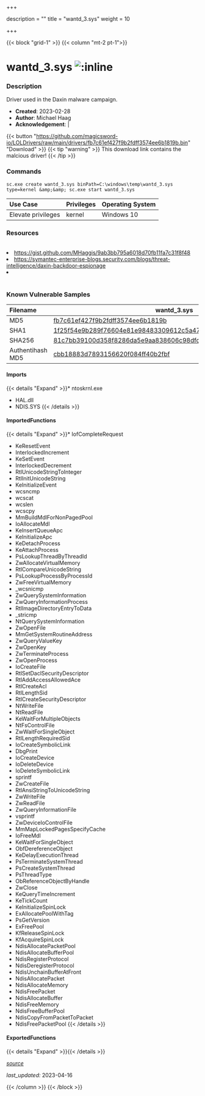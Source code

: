+++

description = ""
title = "wantd_3.sys"
weight = 10

+++


{{< block "grid-1" >}}
{{< column "mt-2 pt-1">}}


# wantd_3.sys ![:inline](/images/twitter_verified.png) 


### Description

Driver used in the Daxin malware campaign.

- **Created**: 2023-02-28
- **Author**: Michael Haag
- **Acknowledgement**:  | [](https://twitter.com/)

{{< button "https://github.com/magicsword-io/LOLDrivers/raw/main/drivers/fb7c61ef427f9b2fdff3574ee6b1819b.bin" "Download" >}}
{{< tip "warning" >}}
This download link contains the malcious driver!
{{< /tip >}}

### Commands

```
sc.exe create wantd_3.sys binPath=C:\windows\temp\wantd_3.sys type=kernel &amp;&amp; sc.exe start wantd_3.sys
```

| Use Case | Privileges | Operating System | 
|:---- | ---- | ---- |
| Elevate privileges | kernel | Windows 10 |

### Resources
<br>
<li><a href="https://gist.github.com/MHaggis/9ab3bb795a6018d70fb11fa7c31f8f48">https://gist.github.com/MHaggis/9ab3bb795a6018d70fb11fa7c31f8f48</a></li>
<li><a href="https://symantec-enterprise-blogs.security.com/blogs/threat-intelligence/daxin-backdoor-espionage">https://symantec-enterprise-blogs.security.com/blogs/threat-intelligence/daxin-backdoor-espionage</a></li>
<li><a href=""></a></li>
<br>

### Known Vulnerable Samples

| Filename | wantd_3.sys |
|:---- | ---- | 
| MD5 | <a href="https://www.virustotal.com/gui/file/fb7c61ef427f9b2fdff3574ee6b1819b">fb7c61ef427f9b2fdff3574ee6b1819b</a> |
| SHA1 | <a href="https://www.virustotal.com/gui/file/1f25f54e9b289f76604e81e98483309612c5a471">1f25f54e9b289f76604e81e98483309612c5a471</a> |
| SHA256 | <a href="https://www.virustotal.com/gui/file/81c7bb39100d358f8286da5e9aa838606c98dfcc263e9a82ed91cd438cb130d1">81c7bb39100d358f8286da5e9aa838606c98dfcc263e9a82ed91cd438cb130d1</a> |
| Authentihash MD5 | <a href="https://www.virustotal.com/gui/search/authentihash%253Acbb18883d7893156620f084ff40b2fbf">cbb18883d7893156620f084ff40b2fbf</a> || Authentihash SHA1 | <a href="https://www.virustotal.com/gui/search/authentihash%253Adf59532dbae676b3fb2653a1bbd9cd5f1cd3ba78">df59532dbae676b3fb2653a1bbd9cd5f1cd3ba78</a> || Authentihash SHA256 | <a href="https://www.virustotal.com/gui/search/authentihash%253Aa1ee0b8a7974f3d11c10241027c0e7171c798a28589aae9ff8c5a86228642af7">a1ee0b8a7974f3d11c10241027c0e7171c798a28589aae9ff8c5a86228642af7</a> || Publisher | n/a || Signature | U, n, s, i, g, n, e, d   || Date | 7:52 AM 4/30/2014 || Company | Microsoft Corporation || Description | WAN Transport Driver || Product | Microsoft Windows Operating System || OriginalFilename | wantd.sys |
#### Imports
{{< details "Expand" >}}* ntoskrnl.exe
* HAL.dll
* NDIS.SYS
{{< /details >}}
#### ImportedFunctions
{{< details "Expand" >}}* IofCompleteRequest
* KeResetEvent
* InterlockedIncrement
* KeSetEvent
* InterlockedDecrement
* RtlUnicodeStringToInteger
* RtlInitUnicodeString
* KeInitializeEvent
* wcsncmp
* wcscat
* wcslen
* wcscpy
* MmBuildMdlForNonPagedPool
* IoAllocateMdl
* KeInsertQueueApc
* KeInitializeApc
* KeDetachProcess
* KeAttachProcess
* PsLookupThreadByThreadId
* ZwAllocateVirtualMemory
* RtlCompareUnicodeString
* PsLookupProcessByProcessId
* ZwFreeVirtualMemory
* _wcsnicmp
* ZwQuerySystemInformation
* ZwQueryInformationProcess
* RtlImageDirectoryEntryToData
* _stricmp
* NtQuerySystemInformation
* ZwOpenFile
* MmGetSystemRoutineAddress
* ZwQueryValueKey
* ZwOpenKey
* ZwTerminateProcess
* ZwOpenProcess
* IoCreateFile
* RtlSetDaclSecurityDescriptor
* RtlAddAccessAllowedAce
* RtlCreateAcl
* RtlLengthSid
* RtlCreateSecurityDescriptor
* NtWriteFile
* NtReadFile
* KeWaitForMultipleObjects
* NtFsControlFile
* ZwWaitForSingleObject
* RtlLengthRequiredSid
* IoCreateSymbolicLink
* DbgPrint
* IoCreateDevice
* IoDeleteDevice
* IoDeleteSymbolicLink
* sprintf
* ZwCreateFile
* RtlAnsiStringToUnicodeString
* ZwWriteFile
* ZwReadFile
* ZwQueryInformationFile
* vsprintf
* ZwDeviceIoControlFile
* MmMapLockedPagesSpecifyCache
* IoFreeMdl
* KeWaitForSingleObject
* ObfDereferenceObject
* KeDelayExecutionThread
* PsTerminateSystemThread
* PsCreateSystemThread
* PsThreadType
* ObReferenceObjectByHandle
* ZwClose
* KeQueryTimeIncrement
* KeTickCount
* KeInitializeSpinLock
* ExAllocatePoolWithTag
* PsGetVersion
* ExFreePool
* KfReleaseSpinLock
* KfAcquireSpinLock
* NdisAllocatePacketPool
* NdisAllocateBufferPool
* NdisRegisterProtocol
* NdisDeregisterProtocol
* NdisUnchainBufferAtFront
* NdisAllocatePacket
* NdisAllocateMemory
* NdisFreePacket
* NdisAllocateBuffer
* NdisFreeMemory
* NdisFreeBufferPool
* NdisCopyFromPacketToPacket
* NdisFreePacketPool
{{< /details >}}
#### ExportedFunctions
{{< details "Expand" >}}{{< /details >}}



[*source*](https://github.com/magicsword-io/LOLDrivers/tree/main/yaml/wantd_3.yaml)

*last_updated:* 2023-04-16








{{< /column >}}
{{< /block >}}
